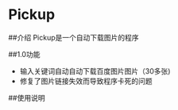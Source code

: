 # Pickup

##介绍
Pickup是一个自动下载图片的程序

##1.0功能
- 输入关键词自动自动下载百度图片图片（30多张)
- 修复了图片链接失效而导致程序卡死的问题


##使用说明

